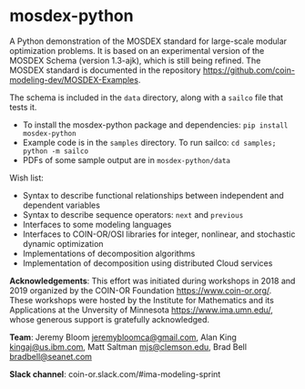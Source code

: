 # mosdex-python

A Python demonstration of the MOSDEX standard for large-scale modular optimization problems.  It is based on an experimental version of the MOSDEX Schema (version 1.3-ajk), which is still being refined.  The MOSDEX standard is documented in the repository https://github.com/coin-modeling-dev/MOSDEX-Examples.

The schema is included in the `data` directory, along with a `sailco` file that tests it.
* To install the mosdex-python package and dependencies: `pip install mosdex-python`
* Example code is in the `samples` directory. To run sailco: `cd samples; python -m sailco`
* PDFs of some sample output are in `mosdex-python/data`

Wish list:
* Syntax to describe functional relationships between independent and dependent variables
* Syntax to describe sequence operators: `next` and `previous`
* Interfaces to some modeling languages
* Interfaces to COIN-OR/OSI libraries for integer, nonlinear, and stochastic dynamic optimization
* Implementations of decomposition algorithms
* Implementation of decomposition using distributed Cloud services

**Acknowledgements**: This effort was initiated during workshops in 2018 and 2019 organized by the COIN-OR Foundation https://www.coin-or.org/.  These workshops were hosted by the Institute for Mathematics and its Applications at the Unversity of Minnesota https://www.ima.umn.edu/, whose generous support is gratefully acknowledged.  

**Team**: Jeremy Bloom <jeremybloomca@gmail.com>, Alan King <kingaj@us.ibm.com>, Matt Saltman <mjs@clemson.edu>, Brad Bell <bradbell@seanet.com>

**Slack channel**: coin-or.slack.com/#ima-modeling-sprint
